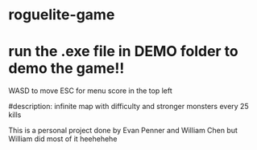 # roguelite-game
# run the .exe file in DEMO folder to demo the game!!
WASD to move
ESC for menu
score in the top left

#description:
infinite map with difficulty and stronger monsters every 25 kills

This is a personal project done by Evan Penner and William Chen but William did most of it heehehehe

